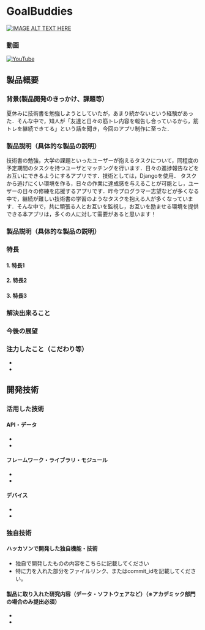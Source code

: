 # GoalBuddies

[![IMAGE ALT TEXT HERE](https://jphacks.com/wp-content/uploads/2023/07/JPHACKS2023_ogp.png)](https://www.youtube.com/watch?v=yYRQEdfGjEg)

### 動画
[![YouTube](http://img.youtube.com/vi/YQWXJ6Og-V8/default.jpg)](https://youtu.be/YQWXJ6Og-V8)

## 製品概要

### 背景(製品開発のきっかけ、課題等）
夏休みに技術書を勉強しようとしていたが，あまり続かないという経験があった．そんな中で，知人が「友達と日々の筋トレ内容を報告し合っているから，筋トレを継続できてる」という話を聞き，今回のアプリ制作に至った．

### 製品説明（具体的な製品の説明）
技術書の勉強，大学の課題といったユーザーが抱えるタスクについて，同程度の予定期間のタスクを持つユーザとマッチングを行います．日々の進捗報告などをお互いにできるようにするアプリです．技術としては，Djangoを使用．
タスクから逃げにくい環境を作る，日々の作業に達成感を与えることが可能とし，ユーザーの日々の修練を応援するアプリです．昨今プログラマー志望などが多くなる中で，継続が難しい技術書の学習のようなタスクを抱える人が多くなっています．そんな中で，共に頑張る人とお互いを監視し，お互いを励ませる環境を提供できる本アプリは，多くの人に対して需要があると思います！
### 製品説明（具体的な製品の説明）
### 特長
#### 1. 特長1
#### 2. 特長2
#### 3. 特長3

### 解決出来ること
### 今後の展望
### 注力したこと（こだわり等）
* 
* 

## 開発技術
### 活用した技術
#### API・データ
* 
* 

#### フレームワーク・ライブラリ・モジュール
* 
* 

#### デバイス
* 
* 

### 独自技術
#### ハッカソンで開発した独自機能・技術
* 独自で開発したものの内容をこちらに記載してください
* 特に力を入れた部分をファイルリンク、またはcommit_idを記載してください。

#### 製品に取り入れた研究内容（データ・ソフトウェアなど）（※アカデミック部門の場合のみ提出必須）
* 
* 
